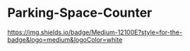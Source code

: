 # Parking-Space-Counter
https://img.shields.io/badge/Medium-12100E?style=for-the-badge&logo=medium&logoColor=white
